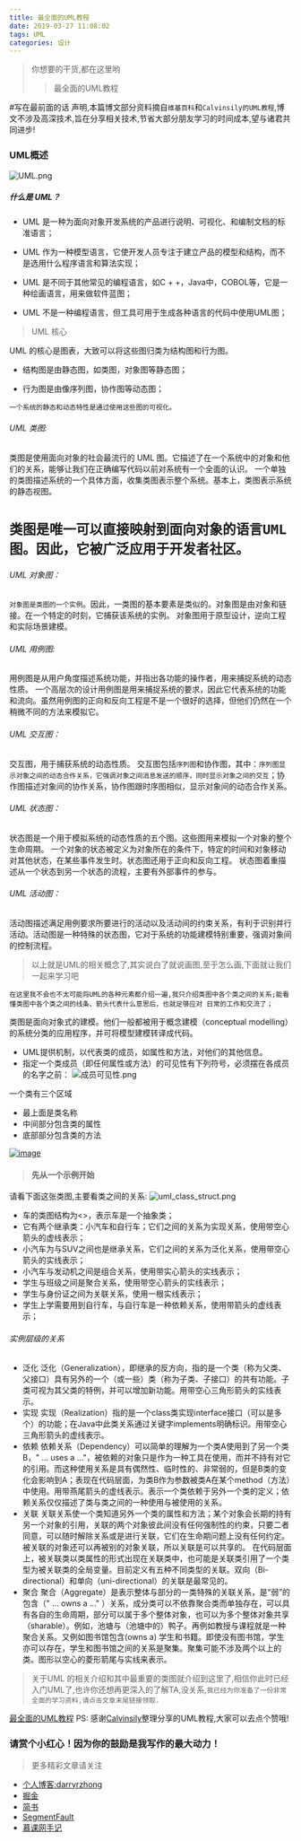 ```yaml
---
title: 最全面的UML教程
date: 2019-03-27 11:08:02
tags: UML
categories: 设计
---
```


>你想要的干货,都在这里哟
>>最全面的UML教程
 
#写在最前面的话
声明,本篇博文部分资料摘自`维基百科`和`Calvinsily的UML教程`,博文不涉及高深技术,旨在分享相关技术,节省大部分朋友学习的时间成本,望与诸君共同进步!

### UML概述
![UML.png](https://upload-images.jianshu.io/upload_images/5549640-6b5610e93a7f40ea.png?imageMogr2/auto-orient/strip%7CimageView2/2/w/1240)

##### 什么是 UML？
* UML 是一种为面向对象开发系统的产品进行说明、可视化、和编制文档的标准语言；

* UML 作为一种模型语言，它使开发人员专注于建立产品的模型和结构，而不是选用什么程序语言和算法实现；

* UML 是不同于其他常见的编程语言，如C + +，Java中，COBOL等，它是一种绘画语言，用来做软件蓝图；

* UML 不是一种编程语言，但工具可用于生成各种语言的代码中使用UML图；

> UML 核心

UML 的核心是图表，大致可以将这些图归类为结构图和行为图。
* 结构图是由静态图，如类图，对象图等静态图；

* 行为图是由像序列图，协作图等动态图；

`一个系统的静态和动态特性是通过使用这些图的可视化。`

<!--more-->

###### UML 类图:
类图是使用面向对象的社会最流行的 UML 图。它描述了在一个系统中的对象和他们的关系，能够让我们在正确编写代码以前对系统有一个全面的认识。
一个单独的类图描述系统的一个具体方面，收集类图表示整个系统。基本上，类图表示系统的静态视图。
# `类图是唯一可以直接映射到面向对象的语言UML图。因此，它被广泛应用于开发者社区。`

###### UML 对象图：
`对象图是类图的一个实例`。因此，一类图的基本要素是类似的。对象图是由对象和链接。在一个特定的时刻，它捕获该系统的实例。
对象图用于原型设计，逆向工程和实际场景建模。

###### UML 用例图:
用例图是从用户角度描述系统功能，并指出各功能的操作者，用来捕捉系统的动态性质。
一个高层次的设计用例图是用来捕捉系统的要求，因此它代表系统的功能和流向。虽然用例图的正向和反向工程是不是一个很好的选择，但他们仍然在一个稍微不同的方法来模拟它。

###### UML 交互图：
交互图，用于捕获系统的动态性质。
交互图包括`序列图`和协作图，其中：`序列图显示对象之间的动态合作关系，它强调对象之间消息发送的顺序，同时显示对象之间的交互`；协作图描述对象间的协作关系，协作图跟时序图相似，显示对象间的动态合作关系。

###### UML 状态图：
状态图是一个用于模拟系统的动态性质的五个图。这些图用来模拟一个对象的整个生命周期。
一个对象的状态被定义为对象所在的条件下，特定的时间和对象移动对其他状态，在某些事件发生时。状态图还用于正向和反向工程。
状态图着重描述从一个状态到另一个状态的流程，主要有外部事件的参与。

###### UML 活动图：
活动图描述满足用例要求所要进行的活动以及活动间的约束关系，有利于识别并行活动。活动图是一种特殊的状态图，它对于系统的功能建模特别重要，强调对象间的控制流程。

> 以上就是UML的相关概念了,其实说白了就说画图,至于怎么画,下面就让我们一起来学习吧

`在这里我不会也不太可能将UML的各种元素都介绍一遍,我只介绍类图中各个类之间的关系;能看懂类图中各个类之间的线条、箭头代表什么意思后，也就足够应对 日常的工作和交流了；`

类图是面向对象式的建模。他们一般都被用于概念建模（conceptual modelling）的系统分类的应用程序，并可将模型建模转译成代码。

* UML提供机制，以代表类的成员，如属性和方法，对他们的其他信息。
* 指定一个类成员（即任何属性或方法）的可见性有下列符号，必须摆在各成员的名字之前：
![成员可见性.png](https://upload-images.jianshu.io/upload_images/5549640-e80c3da7a538c4e0.png?imageMogr2/auto-orient/strip%7CimageView2/2/w/1240)

一个类有三个区域
*   最上面是类名称
*   中间部分包含类的属性
*   底部部分包含类的方法

[![image](http://upload-images.jianshu.io/upload_images/5549640-4a1331be045c1547.png?imageMogr2/auto-orient/strip%7CimageView2/2/w/1240)](https://zh.wikipedia.org/wiki/File:BankAccount1.svg) 


> #### 先从一个示例开始
请看下面这张类图,主要看类之间的关系:
![uml_class_struct.png](https://upload-images.jianshu.io/upload_images/5549640-d4f711e5af0bcc4a.png?imageMogr2/auto-orient/strip%7CimageView2/2/w/1240)



* 车的类图结构为<<abstract>>，表示车是一个抽象类；
* 它有两个继承类：小汽车和自行车；它们之间的关系为实现关系，使用带空心箭头的虚线表示；
* 小汽车为与SUV之间也是继承关系，它们之间的关系为泛化关系，使用带空心箭头的实线表示；
* 小汽车与发动机之间是组合关系，使用带实心箭头的实线表示；
* 学生与班级之间是聚合关系，使用带空心箭头的实线表示；
* 学生与身份证之间为关联关系，使用一根实线表示；
* 学生上学需要用到自行车，与自行车是一种依赖关系，使用带箭头的虚线表示；

###### 实例层级的关系
*  泛化
泛化（Generalization），即继承的反方向，指的是一个类（称为父类、父接口）具有另外的一个（或一些）类（称为子类、子接口）的共有功能。子类可视为其父类的特例，并可以增加新功能。用带空心三角形箭头的实线表示。
* 实现 
实现（Realization）指的是一个class类实现interface接口（可以是多个）的功能；在Java中此类关系通过关键字implements明确标识。用带空心三角形箭头的虚线表示。
* 依赖
依赖关系（Dependency）可以简单的理解为一个类A使用到了另一个类B，" ... uses a ..."，被依赖的对象只是作为一种工具在使用，而并不持有对它的引用。而这种使用关系是具有偶然性、临时性的、非常弱的，但是B类的变化会影响到A；表现在代码层面，为类B作为参数被类A在某个method（方法）中使用。用带燕尾箭头的虚线表示。表示一个类依赖于另外一个类的定义；依赖关系仅仅描述了类与类之间的一种使用与被使用的关系。
* 关联 
关联关系使一个类知道另外一个类的属性和方法；某个对象会长期的持有另一个对象的引用，关联的两个对象彼此间没有任何强制性的约束，只要二者同意，可以随时解除关系或是进行关联，它们在生命期问题上没有任何约定。被关联的对象还可以再被别的对象关联，所以关联是可以共享的。 在代码层面上，被关联类以类属性的形式出现在关联类中，也可能是关联类引用了一个类型为被关联类的全局变量。目前定义有五种不同类型的关联。双向（Bi-directional）和单向（uni-directional）的关联是最常见的。
* 聚合
聚合（Aggregate）是表示整体与部分的一类特殊的关联关系，是“弱”的包含（" ... owns a ..." ）关系，成分类可以不依靠聚合类而单独存在，可以具有各自的生命周期，部分可以属于多个整体对象，也可以为多个整体对象共享（sharable）。例如，池塘与（池塘中的）鸭子。再例如教授与课程就是一种聚合关系。又例如图书馆包含(owns a) 学生和书籍。即使没有图书馆，学生亦可以存在，学生和图书馆之间的关系是聚集。聚集可能不涉及两个以上的类。图形以空心的菱形箭尾与实线来表示。

> 关于UML 的相关介绍和其中最重要的类图就介绍到这里了,相信你此时已经入门UML了,也许你还想再更深入的了解TA,没关系,`我已经为你准备了一份非常全面的学习资料,请点击文章末尾链接领取.`


[最全面的UML教程](https://www.w3cschool.cn/uml_tutorial/)
PS: 感谢[Calvinsily](https://www.w3cschool.cn/u/52)整理分享的UML教程,大家可以去点个赞哦!

### 请赏个小红心！因为你的鼓励是我写作的最大动力！
>更多精彩文章请关注
- [个人博客:darryrzhong](http://www.darryrzhong.xyz)
- [掘金](https://juejin.im/user/5a6c3b19f265da3e49804988)
- [简书](https://www.jianshu.com/users/b7fdf53ec0b9/timeline)
- [SegmentFault](https://segmentfault.com/u/darryrzhong_5ac59892a5882)
- [慕课网手记](https://www.imooc.com/u/6733207)

